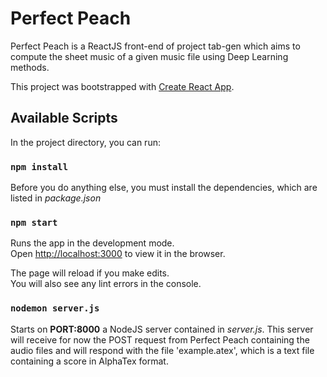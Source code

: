 # Perfect Peach

Perfect Peach is a ReactJS front-end of project tab-gen which aims to compute the sheet music of a given music file using Deep Learning methods.

This project was bootstrapped with [Create React App](https://github.com/facebook/create-react-app).

## Available Scripts

In the project directory, you can run:

### `npm install`

Before you do anything else, you must install the dependencies, which are listed in _package.json_

### `npm start`

Runs the app in the development mode.\
Open [http://localhost:3000](http://localhost:3000) to view it in the browser.

The page will reload if you make edits.\
You will also see any lint errors in the console.

### `nodemon server.js`

Starts on **PORT:8000** a NodeJS server contained in _server.js_. This server will receive for now the POST request from Perfect Peach containing the audio files and will respond with the file 'example.atex', which is a text file containing a score in AlphaTex format.
